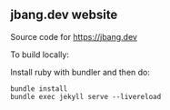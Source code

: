 ## jbang.dev website

Source code for https://jbang.dev

To build locally:

Install ruby with bundler and then do:

```
bundle install
bundle exec jekyll serve --livereload
```

